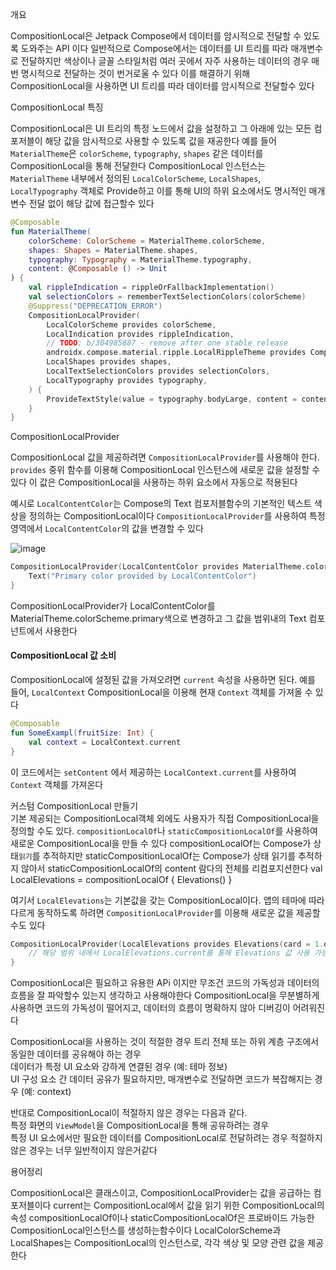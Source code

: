 개요

CompositionLocal은 Jetpack Compose에서 데이터를 암시적으로 전달할 수 있도록 도와주는 API 이다
일반적으로 Compose에서는 데이터를 UI 트리를 따라 매개변수로 전달하지만
색상이나 글꼴 스타일처럼 여러 곳에서 자주 사용하는 데이터의 경우
매번 명시적으로 전달하는 것이 번거로울 수 있다
이를 해결하기 위해 CompositionLocal을 사용하면 UI 트리를 따라 데이터를 암시적으로 전달할수 있다

CompositionLocal 특징  

CompositionLocal은 UI 트리의 특정 노드에서 값을 설정하고
그 아래에 있는 모든 컴포저블이 해당 값을 암시적으로 사용할 수 있도록 값을 재공한다
예를 들어 `MaterialTheme`은 `colorScheme`, `typography`, `shapes` 같은 데이터를 CompositionLocal을 통해 전달한다
CompositionLocal 인스턴스는 `MaterialTheme` 내부에서 정의된 `LocalColorScheme`, `LocalShapes`, `LocalTypography` 객체로 Provide하고
이를 통해 UI의 하위 요소에서도 명시적인 매개변수 전달 없이 해당 값에 접근할수 있다

```kotlin
@Composable
fun MaterialTheme(
    colorScheme: ColorScheme = MaterialTheme.colorScheme,
    shapes: Shapes = MaterialTheme.shapes,
    typography: Typography = MaterialTheme.typography,
    content: @Composable () -> Unit
) {
    val rippleIndication = rippleOrFallbackImplementation()
    val selectionColors = rememberTextSelectionColors(colorScheme)
    @Suppress("DEPRECATION_ERROR")
    CompositionLocalProvider(
        LocalColorScheme provides colorScheme,
        LocalIndication provides rippleIndication,
        // TODO: b/304985887 - remove after one stable release
        androidx.compose.material.ripple.LocalRippleTheme provides CompatRippleTheme,
        LocalShapes provides shapes,
        LocalTextSelectionColors provides selectionColors,
        LocalTypography provides typography,
    ) {
        ProvideTextStyle(value = typography.bodyLarge, content = content)
    }
}
```

CompositionLocalProvider

CompositionLocal 값을 제공하려면 `CompositionLocalProvider`를 사용해야 한다. `provides` 중위 함수를 이용해 CompositionLocal 인스턴스에 새로운 값을 설정할 수 있다
이 값은 CompositionLocal을 사용하는 하위 요소에서 자동으로 적용된다

예시로 `LocalContentColor`는 Compose의 Text 컴포저블함수의 기본적인 텍스트 색상을 정의하는 CompositionLocal이다
`CompositionLocalProvider`를 사용하여 특정 영역에서 `LocalContentColor`의 값을 변경할 수 있다

![image](https://github.com/user-attachments/assets/52579589-aa25-4049-a397-b1afaafc6e4e)

```kotlin
CompositionLocalProvider(LocalContentColor provides MaterialTheme.colorScheme.primary) {
    Text("Primary color provided by LocalContentColor")
}
```
CompositionLocalProvider가 LocalContentColor를 MaterialTheme.colorScheme.primary색으로 변경하고 
그 값을 범위내의 Text 컴포넌트에서 사용한다 

#### CompositionLocal 값 소비  
CompositionLocal에 설정된 값을 가져오려면 `current` 속성을 사용하면 된다. 예를 들어, `LocalContext` CompositionLocal을 이용해 현재 `Context` 객체를 가져올 수 있다

```kotlin  
@Composable
fun SomeExampl(fruitSize: Int) {
    val context = LocalContext.current
}
```  

이 코드에서는 `setContent` 에서 제공하는 `LocalContext.current`를 사용하여 `Context` 객체를 가져온다

커스텀 CompositionLocal 만들기  
기본 제공되는 CompositionLocal객체 외에도 사용자가 직접 CompositionLocal을 정의할 수도 있다.
`compositionLocalOf`나 `staticCompositionLocalOf`를 사용하여 새로운 CompositionLocal을 만들 수 있다
compositionLocalOf는 Compose가 상태`읽기`를 추적하지만
staticCompositionLocalOf는 Compose가 상태 읽기를 추적하지 않아서 staticCompositionLocalOf의 content 람다의 전체를 리컴포지션한다
val LocalElevations = compositionLocalOf { Elevations() }

여기서 `LocalElevations`는 기본값을 갖는 CompositionLocal이다. 앱의 테마에 따라 다르게 동작하도록 하려면 `CompositionLocalProvider`를 이용해 새로운 값을 제공할 수도 있다

```kotlin
CompositionLocalProvider(LocalElevations provides Elevations(card = 1.dp, default = 1.dp)) {
    // 해당 범위 내에서 LocalElevations.current를 통해 Elevations 값 사용 가능
}
```  

CompositionLocal은 필요하고 유용한 APi 이지만 무조건 코드의 가독성과 데이터의 흐름을 잘 파악할수 있는지 생각하고 사용해야한다
CompositionLocal을 무분별하게 사용하면 코드의 가독성이 떨어지고, 데이터의 흐름이 명확하지 않아 디버깅이 어려워진다

CompositionLocal을 사용하는 것이 적절한 경우
트리 전체 또는 하위 계층 구조에서 동일한 데이터를 공유해야 하는 경우  
데이터가 특정 UI 요소와 강하게 연결된 경우 (예: 테마 정보)  
UI 구성 요소 간 데이터 공유가 필요하지만, 매개변수로 전달하면 코드가 복잡해지는 경우  (예: context)

반대로 CompositionLocal이 적절하지 않은 경우는 다음과 같다.  
특정 화면의 `ViewModel`을 CompositionLocal을 통해 공유하려는 경우  
특정 UI 요소에서만 필요한 데이터를 CompositionLocal로 전달하려는 경우
적절하지 않은 경우는 너무 일반적이지 않은거같다

용어정리

CompositionLocal은 클래스이고, CompositionLocalProvider는 값을 공급하는 컴포저블이다
current는 CompositionLocal에서 값을 읽기 위한 CompositionLocal의 속성
compositionLocalOf이나 staticCompositionLocalOf은 프로바이드 가능한 CompositionLocal인스턴스를 생성하는함수이다
LocalColorScheme과 LocalShapes는 CompositionLocal의 인스턴스로, 각각 색상 및 모양 관련 값을 제공한다
